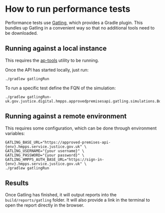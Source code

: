 # How to run performance tests
Performance tests use [Gatling](https://gatling.io), which provides a Gradle plugin.
This bundles up Gatling in a convenient way so that no additional tools need to be downloaded.

## Running against a local instance
This requires the [ap-tools](https://github.com/ministryofjustice/hmpps-approved-premises-tools)
utility to be running.

Once the API has started locally, just run:
```shell
./gradlew gatlingRun
```

To run a specific test define the FQN of the simulation:

```shell
./gradlew gatlingRun-uk.gov.justice.digital.hmpps.approvedpremisesapi.gatling.simulations.BookingsTimeSimulation```
```

## Running against a remote environment
This requires some configuration, which can be done through environment variables:
```shell
GATLING_BASE_URL="https://approved-premises-api-{env}.hmpps.service.justice.gov.uk" \
GATLING_USERNAME="{your username}" \
GATLING_PASSWORD="{your password}" \
GATLING_HMPPS_AUTH_BASE_URL="https://sign-in-{env}.hmpps.service.justice.gov.uk" \
./gradlew gatlingRun
```

## Results
Once Gatling has finished, it will output reports into the `build/reports/gatling` folder.
It will also provide a link in the terminal to open the report directly in the browser.